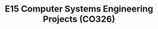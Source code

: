 ---
layout: project_batch
title: E15 Computer Systems Engineering Projects (CO326)
permalink: /co326/e15/
has_children: true
parent: Computer Systems Engineering Projects (CO326)
batch: e15
code: co326

search_exclude: true
default_thumb_image: /data/categories/co326/thumbnail.jpg
description: This section contains projects conducted as a partial requirement to complete the course CO326. The timeline for the project is semester 6 (second semester of the third year) of the undergraduate. The main objective of this is to give students a hand on experience of Industrial Communication Networks.
---